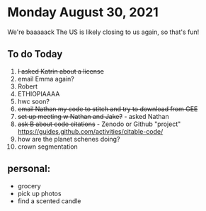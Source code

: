 # Monday August 30, 2021

We're baaaaack 
The US is likely closing to us again, so that's fun! 


## To do Today 

1. ~~I asked Katrin about a license~~ 
2. email Emma again?
3. Robert 
4. ETHIOPIAAAA
5. hwc soon?
6. ~~email Nathan my code to stitch and try to download from GEE~~
7. ~~set up meeting w Nathan and Jake?~~ - asked Nathan
8. ~~ask B about code citations~~ - Zenodo or Github "project" https://guides.github.com/activities/citable-code/
9. how are the planet schenes doing?
10. crown segmentation 

## personal: 
- grocery 
- pick up photos 
- find a scented candle


